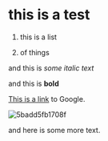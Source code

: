 # this is a test

1. this is a list

2. of things

and this is _some italic text_

and this is **bold**

[This is a link](http://google.com.au) to Google.

![5badd5fb1708f](https://i.loli.net/2018/09/28/5badd5fb1708f.png)

and here is some more text.
